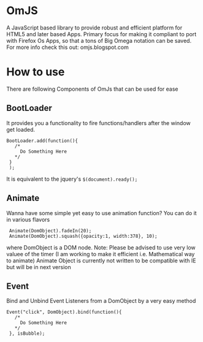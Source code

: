 OmJS
====

A JavaScript based library to provide robust and efficient platform for HTML5 and later based Apps.
Primary focus for making it compliant to port with Firefox Os Apps, so that a tons of Big Omega notation can be saved.
For more info check this out:
omjs.blogspot.com

How to use
==========

There are following Components of OmJs that can be used for ease

## BootLoader

It provides you a functionality to fire functions/handlers after the window get loaded.
```
BootLoader.add(function(){
   /*
     Do Something Here
   */
 }
 );
```
  It is equivalent to the jquery's ``` $(document).ready(); ```

## Animate

  Wanna have some simple yet easy to use animation function? You can do it in various flavors
```  
 Animate(DomObject).fadeIn(20);
 Animate(DomObject).squash({opacity:1, width:378}, 10);
```
where DomObject is a DOM node.
  Note: Please be advised to use very low valuee of the timer (I am working to make it efficient i.e. Mathematical way to animate)
        Animate Object is currently not written to be compatible with IE but will be in next version

## Event

Bind and Unbind Event Listeners from a DomObject by a very easy method
```
Event("click", DomObject).bind(function(){
   /*
     Do Something Here
   */
 }, isBubble);
```
